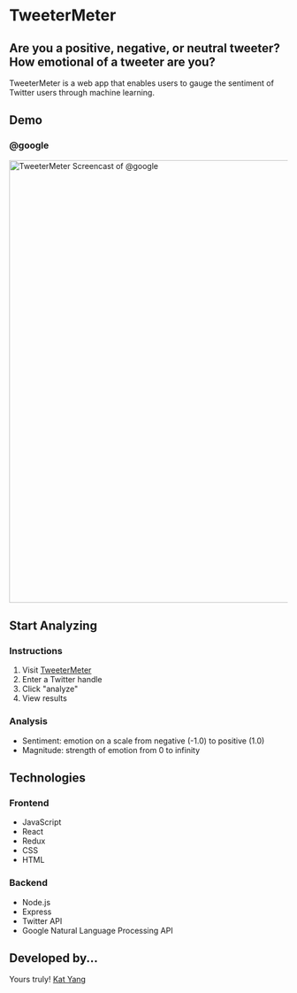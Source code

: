 # TweeterMeter

## Are you a positive, negative, or neutral tweeter? How emotional of a tweeter are you?

TweeterMeter is a web app that enables users to gauge the sentiment of Twitter users through machine learning.

## Demo

### @google

<img src="/public/gifs/googleScreenCast.gif" alt="TweeterMeter Screencast of @google" width="800"/>

## Start Analyzing

### Instructions

1.  Visit [TweeterMeter](https://tweetermeter.herokuapp.com/)
2.  Enter a Twitter handle
3.  Click "analyze"
4.  View results

### Analysis

* Sentiment: emotion on a scale from negative (-1.0) to positive (1.0)
* Magnitude: strength of emotion from 0 to infinity

## Technologies

### Frontend

* JavaScript
* React
* Redux
* CSS
* HTML

### Backend

* Node.js
* Express
* Twitter API
* Google Natural Language Processing API

## Developed by...

Yours truly! [Kat Yang](https://www.linkedin.com/in/yangkb09/)
